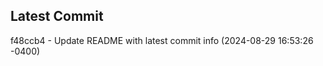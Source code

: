 
## Latest Commit
f48ccb4 - Update README with latest commit info (2024-08-29 16:53:26 -0400) <Yunxi-Zhou>
